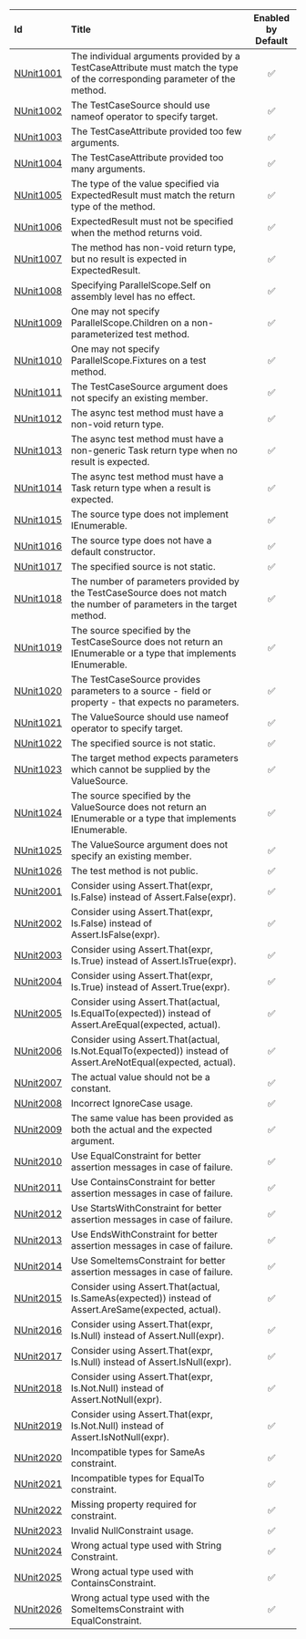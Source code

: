 | Id       | Title       | Enabled by Default |
| :--      | :--         | :--:               |
| [NUnit1001](https://github.com/nunit/nunit.analyzers/tree/master/documentation/NUnit1001.md)| The individual arguments provided by a TestCaseAttribute must match the type of the corresponding parameter of the method. | :white_check_mark: |
| [NUnit1002](https://github.com/nunit/nunit.analyzers/tree/master/documentation/NUnit1002.md)| The TestCaseSource should use nameof operator to specify target. | :white_check_mark: |
| [NUnit1003](https://github.com/nunit/nunit.analyzers/tree/master/documentation/NUnit1003.md)| The TestCaseAttribute provided too few arguments. | :white_check_mark: |
| [NUnit1004](https://github.com/nunit/nunit.analyzers/tree/master/documentation/NUnit1004.md)| The TestCaseAttribute provided too many arguments. | :white_check_mark: |
| [NUnit1005](https://github.com/nunit/nunit.analyzers/tree/master/documentation/NUnit1005.md)| The type of the value specified via ExpectedResult must match the return type of the method. | :white_check_mark: |
| [NUnit1006](https://github.com/nunit/nunit.analyzers/tree/master/documentation/NUnit1006.md)| ExpectedResult must not be specified when the method returns void. | :white_check_mark: |
| [NUnit1007](https://github.com/nunit/nunit.analyzers/tree/master/documentation/NUnit1007.md)| The method has non-void return type, but no result is expected in ExpectedResult. | :white_check_mark: |
| [NUnit1008](https://github.com/nunit/nunit.analyzers/tree/master/documentation/NUnit1008.md)| Specifying ParallelScope.Self on assembly level has no effect. | :white_check_mark: |
| [NUnit1009](https://github.com/nunit/nunit.analyzers/tree/master/documentation/NUnit1009.md)| One may not specify ParallelScope.Children on a non-parameterized test method. | :white_check_mark: |
| [NUnit1010](https://github.com/nunit/nunit.analyzers/tree/master/documentation/NUnit1010.md)| One may not specify ParallelScope.Fixtures on a test method. | :white_check_mark: |
| [NUnit1011](https://github.com/nunit/nunit.analyzers/tree/master/documentation/NUnit1011.md)| The TestCaseSource argument does not specify an existing member. | :white_check_mark: |
| [NUnit1012](https://github.com/nunit/nunit.analyzers/tree/master/documentation/NUnit1012.md)| The async test method must have a non-void return type. | :white_check_mark: |
| [NUnit1013](https://github.com/nunit/nunit.analyzers/tree/master/documentation/NUnit1013.md)| The async test method must have a non-generic Task return type when no result is expected. | :white_check_mark: |
| [NUnit1014](https://github.com/nunit/nunit.analyzers/tree/master/documentation/NUnit1014.md)| The async test method must have a Task<T> return type when a result is expected. | :white_check_mark: |
| [NUnit1015](https://github.com/nunit/nunit.analyzers/tree/master/documentation/NUnit1015.md)| The source type does not implement IEnumerable. | :white_check_mark: |
| [NUnit1016](https://github.com/nunit/nunit.analyzers/tree/master/documentation/NUnit1016.md)| The source type does not have a default constructor. | :white_check_mark: |
| [NUnit1017](https://github.com/nunit/nunit.analyzers/tree/master/documentation/NUnit1017.md)| The specified source is not static. | :white_check_mark: |
| [NUnit1018](https://github.com/nunit/nunit.analyzers/tree/master/documentation/NUnit1018.md)| The number of parameters provided by the TestCaseSource does not match the number of parameters in the target method. | :white_check_mark: |
| [NUnit1019](https://github.com/nunit/nunit.analyzers/tree/master/documentation/NUnit1019.md)| The source specified by the TestCaseSource does not return an IEnumerable or a type that implements IEnumerable. | :white_check_mark: |
| [NUnit1020](https://github.com/nunit/nunit.analyzers/tree/master/documentation/NUnit1020.md)| The TestCaseSource provides parameters to a source - field or property - that expects no parameters. | :white_check_mark: |
| [NUnit1021](https://github.com/nunit/nunit.analyzers/tree/master/documentation/NUnit1021.md)| The ValueSource should use nameof operator to specify target. | :white_check_mark: |
| [NUnit1022](https://github.com/nunit/nunit.analyzers/tree/master/documentation/NUnit1022.md)| The specified source is not static. | :white_check_mark: |
| [NUnit1023](https://github.com/nunit/nunit.analyzers/tree/master/documentation/NUnit1023.md)| The target method expects parameters which cannot be supplied by the ValueSource. | :white_check_mark: |
| [NUnit1024](https://github.com/nunit/nunit.analyzers/tree/master/documentation/NUnit1024.md)| The source specified by the ValueSource does not return an IEnumerable or a type that implements IEnumerable. | :white_check_mark: |
| [NUnit1025](https://github.com/nunit/nunit.analyzers/tree/master/documentation/NUnit1025.md)| The ValueSource argument does not specify an existing member. | :white_check_mark: |
| [NUnit1026](https://github.com/nunit/nunit.analyzers/tree/master/documentation/NUnit1026.md)| The test method is not public. | :white_check_mark: |
| [NUnit2001](https://github.com/nunit/nunit.analyzers/tree/master/documentation/NUnit2001.md)| Consider using Assert.That(expr, Is.False) instead of Assert.False(expr). | :white_check_mark: |
| [NUnit2002](https://github.com/nunit/nunit.analyzers/tree/master/documentation/NUnit2002.md)| Consider using Assert.That(expr, Is.False) instead of Assert.IsFalse(expr). | :white_check_mark: |
| [NUnit2003](https://github.com/nunit/nunit.analyzers/tree/master/documentation/NUnit2003.md)| Consider using Assert.That(expr, Is.True) instead of Assert.IsTrue(expr). | :white_check_mark: |
| [NUnit2004](https://github.com/nunit/nunit.analyzers/tree/master/documentation/NUnit2004.md)| Consider using Assert.That(expr, Is.True) instead of Assert.True(expr). | :white_check_mark: |
| [NUnit2005](https://github.com/nunit/nunit.analyzers/tree/master/documentation/NUnit2005.md)| Consider using Assert.That(actual, Is.EqualTo(expected)) instead of Assert.AreEqual(expected, actual). | :white_check_mark: |
| [NUnit2006](https://github.com/nunit/nunit.analyzers/tree/master/documentation/NUnit2006.md)| Consider using Assert.That(actual, Is.Not.EqualTo(expected)) instead of Assert.AreNotEqual(expected, actual). | :white_check_mark: |
| [NUnit2007](https://github.com/nunit/nunit.analyzers/tree/master/documentation/NUnit2007.md)| The actual value should not be a constant. | :white_check_mark: |
| [NUnit2008](https://github.com/nunit/nunit.analyzers/tree/master/documentation/NUnit2008.md)| Incorrect IgnoreCase usage. | :white_check_mark: |
| [NUnit2009](https://github.com/nunit/nunit.analyzers/tree/master/documentation/NUnit2009.md)| The same value has been provided as both the actual and the expected argument. | :white_check_mark: |
| [NUnit2010](https://github.com/nunit/nunit.analyzers/tree/master/documentation/NUnit2010.md)| Use EqualConstraint for better assertion messages in case of failure. | :white_check_mark: |
| [NUnit2011](https://github.com/nunit/nunit.analyzers/tree/master/documentation/NUnit2011.md)| Use ContainsConstraint for better assertion messages in case of failure. | :white_check_mark: |
| [NUnit2012](https://github.com/nunit/nunit.analyzers/tree/master/documentation/NUnit2012.md)| Use StartsWithConstraint for better assertion messages in case of failure. | :white_check_mark: |
| [NUnit2013](https://github.com/nunit/nunit.analyzers/tree/master/documentation/NUnit2013.md)| Use EndsWithConstraint for better assertion messages in case of failure. | :white_check_mark: |
| [NUnit2014](https://github.com/nunit/nunit.analyzers/tree/master/documentation/NUnit2014.md)| Use SomeItemsConstraint for better assertion messages in case of failure. | :white_check_mark: |
| [NUnit2015](https://github.com/nunit/nunit.analyzers/tree/master/documentation/NUnit2015.md)| Consider using Assert.That(actual, Is.SameAs(expected)) instead of Assert.AreSame(expected, actual). | :white_check_mark: |
| [NUnit2016](https://github.com/nunit/nunit.analyzers/tree/master/documentation/NUnit2016.md)| Consider using Assert.That(expr, Is.Null) instead of Assert.Null(expr). | :white_check_mark: |
| [NUnit2017](https://github.com/nunit/nunit.analyzers/tree/master/documentation/NUnit2017.md)| Consider using Assert.That(expr, Is.Null) instead of Assert.IsNull(expr). | :white_check_mark: |
| [NUnit2018](https://github.com/nunit/nunit.analyzers/tree/master/documentation/NUnit2018.md)| Consider using Assert.That(expr, Is.Not.Null) instead of Assert.NotNull(expr). | :white_check_mark: |
| [NUnit2019](https://github.com/nunit/nunit.analyzers/tree/master/documentation/NUnit2019.md)| Consider using Assert.That(expr, Is.Not.Null) instead of Assert.IsNotNull(expr). | :white_check_mark: |
| [NUnit2020](https://github.com/nunit/nunit.analyzers/tree/master/documentation/NUnit2020.md)| Incompatible types for SameAs constraint. | :white_check_mark: |
| [NUnit2021](https://github.com/nunit/nunit.analyzers/tree/master/documentation/NUnit2021.md)| Incompatible types for EqualTo constraint. | :white_check_mark: |
| [NUnit2022](https://github.com/nunit/nunit.analyzers/tree/master/documentation/NUnit2022.md)| Missing property required for constraint. | :white_check_mark: |
| [NUnit2023](https://github.com/nunit/nunit.analyzers/tree/master/documentation/NUnit2023.md)| Invalid NullConstraint usage. | :white_check_mark: |
| [NUnit2024](https://github.com/nunit/nunit.analyzers/tree/master/documentation/NUnit2024.md)| Wrong actual type used with String Constraint. | :white_check_mark: |
| [NUnit2025](https://github.com/nunit/nunit.analyzers/tree/master/documentation/NUnit2025.md)| Wrong actual type used with ContainsConstraint. | :white_check_mark: |
| [NUnit2026](https://github.com/nunit/nunit.analyzers/tree/master/documentation/NUnit2026.md)| Wrong actual type used with the SomeItemsConstraint with EqualConstraint. | :white_check_mark: |
